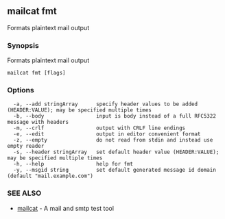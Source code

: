 ## mailcat fmt

Formats plaintext mail output

### Synopsis

Formats plaintext mail output

```
mailcat fmt [flags]
```

### Options

```
  -a, --add stringArray      specify header values to be added (HEADER:VALUE); may be specified multiple times
  -b, --body                 input is body instead of a full RFC5322 message with headers
  -m, --crlf                 output with CRLF line endings
  -e, --edit                 output in editor convenient format
  -z, --empty                do not read from stdin and instead use empty reader
  -s, --header stringArray   set default header value (HEADER:VALUE); may be specified multiple times
  -h, --help                 help for fmt
  -y, --msgid string         set default generated message id domain (default "mail.example.com")
```

### SEE ALSO

* [mailcat](mailcat.md)	 - A mail and smtp test tool

